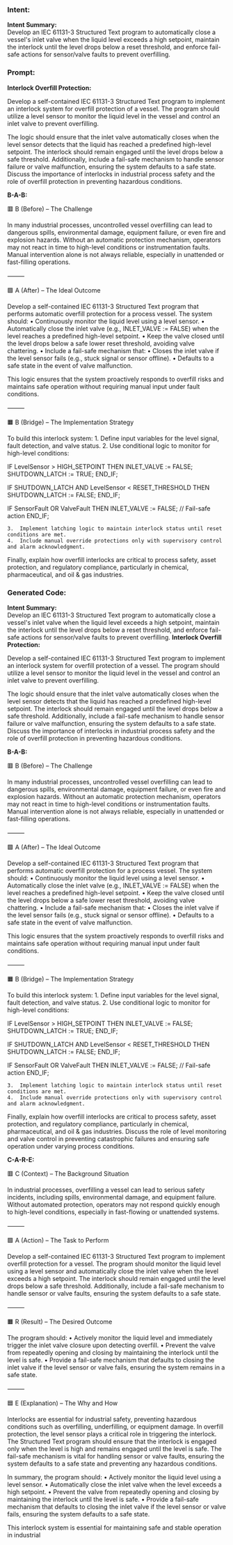 ### Intent:
**Intent Summary:**  
Develop an IEC 61131-3 Structured Text program to automatically close a vessel's inlet valve when the liquid level exceeds a high setpoint, maintain the interlock until the level drops below a reset threshold, and enforce fail-safe actions for sensor/valve faults to prevent overfilling.

### Prompt:
**Interlock Overfill Protection:**

Develop a self-contained IEC 61131-3 Structured Text program to implement an interlock system for overfill protection of a vessel. The program should utilize a level sensor to monitor the liquid level in the vessel and control an inlet valve to prevent overfilling.

The logic should ensure that the inlet valve automatically closes when the level sensor detects that the liquid has reached a predefined high-level setpoint. The interlock should remain engaged until the level drops below a safe threshold. Additionally, include a fail-safe mechanism to handle sensor failure or valve malfunction, ensuring the system defaults to a safe state. Discuss the importance of interlocks in industrial process safety and the role of overfill protection in preventing hazardous conditions.

**B-A-B:**

🟥 B (Before) – The Challenge

In many industrial processes, uncontrolled vessel overfilling can lead to dangerous spills, environmental damage, equipment failure, or even fire and explosion hazards. Without an automatic protection mechanism, operators may not react in time to high-level conditions or instrumentation faults. Manual intervention alone is not always reliable, especially in unattended or fast-filling operations.

⸻

🟩 A (After) – The Ideal Outcome

Develop a self-contained IEC 61131-3 Structured Text program that performs automatic overfill protection for a process vessel. The system should:
	•	Continuously monitor the liquid level using a level sensor.
	•	Automatically close the inlet valve (e.g., INLET_VALVE := FALSE) when the level reaches a predefined high-level setpoint.
	•	Keep the valve closed until the level drops below a safe lower reset threshold, avoiding valve chattering.
	•	Include a fail-safe mechanism that:
	•	Closes the inlet valve if the level sensor fails (e.g., stuck signal or sensor offline).
	•	Defaults to a safe state in the event of valve malfunction.

This logic ensures that the system proactively responds to overfill risks and maintains safe operation without requiring manual input under fault conditions.

⸻

🟧 B (Bridge) – The Implementation Strategy

To build this interlock system:
	1.	Define input variables for the level signal, fault detection, and valve status.
	2.	Use conditional logic to monitor for high-level conditions:

 IF LevelSensor > HIGH_SETPOINT THEN
    INLET_VALVE := FALSE;
    SHUTDOWN_LATCH := TRUE;
END_IF;

IF SHUTDOWN_LATCH AND LevelSensor < RESET_THRESHOLD THEN
    SHUTDOWN_LATCH := FALSE;
END_IF;

IF SensorFault OR ValveFault THEN
    INLET_VALVE := FALSE; // Fail-safe action
END_IF;

	3.	Implement latching logic to maintain interlock status until reset conditions are met.
	4.	Include manual override protections only with supervisory control and alarm acknowledgment.

Finally, explain how overfill interlocks are critical to process safety, asset protection, and regulatory compliance, particularly in chemical, pharmaceutical, and oil & gas industries.

### Generated Code:
**Intent Summary:**  
Develop an IEC 61131-3 Structured Text program to automatically close a vessel's inlet valve when the liquid level exceeds a high setpoint, maintain the interlock until the level drops below a reset threshold, and enforce fail-safe actions for sensor/valve faults to prevent overfilling.
**Interlock Overfill Protection:**

Develop a self-contained IEC 61131-3 Structured Text program to implement an interlock system for overfill protection of a vessel. The program should utilize a level sensor to monitor the liquid level in the vessel and control an inlet valve to prevent overfilling.

The logic should ensure that the inlet valve automatically closes when the level sensor detects that the liquid has reached a predefined high-level setpoint. The interlock should remain engaged until the level drops below a safe threshold. Additionally, include a fail-safe mechanism to handle sensor failure or valve malfunction, ensuring the system defaults to a safe state. Discuss the importance of interlocks in industrial process safety and the role of overfill protection in preventing hazardous conditions.

**B-A-B:**

🟥 B (Before) – The Challenge

In many industrial processes, uncontrolled vessel overfilling can lead to dangerous spills, environmental damage, equipment failure, or even fire and explosion hazards. Without an automatic protection mechanism, operators may not react in time to high-level conditions or instrumentation faults. Manual intervention alone is not always reliable, especially in unattended or fast-filling operations.

⸻

🟩 A (After) – The Ideal Outcome

Develop a self-contained IEC 61131-3 Structured Text program that performs automatic overfill protection for a process vessel. The system should:
	•	Continuously monitor the liquid level using a level sensor.
	•	Automatically close the inlet valve (e.g., INLET_VALVE := FALSE) when the level reaches a predefined high-level setpoint.
	•	Keep the valve closed until the level drops below a safe lower reset threshold, avoiding valve chattering.
	•	Include a fail-safe mechanism that:
	•	Closes the inlet valve if the level sensor fails (e.g., stuck signal or sensor offline).
	•	Defaults to a safe state in the event of valve malfunction.

This logic ensures that the system proactively responds to overfill risks and maintains safe operation without requiring manual input under fault conditions.

⸻

🟧 B (Bridge) – The Implementation Strategy

To build this interlock system:
	1.	Define input variables for the level signal, fault detection, and valve status.
	2.	Use conditional logic to monitor for high-level conditions:

 IF LevelSensor > HIGH_SETPOINT THEN
    INLET_VALVE := FALSE;
    SHUTDOWN_LATCH := TRUE;
END_IF;

IF SHUTDOWN_LATCH AND LevelSensor < RESET_THRESHOLD THEN
    SHUTDOWN_LATCH := FALSE;
END_IF;

IF SensorFault OR ValveFault THEN
    INLET_VALVE := FALSE; // Fail-safe action
END_IF;

	3.	Implement latching logic to maintain interlock status until reset conditions are met.
	4.	Include manual override protections only with supervisory control and alarm acknowledgment.

Finally, explain how overfill interlocks are critical to process safety, asset protection, and regulatory compliance, particularly in chemical, pharmaceutical, and oil & gas industries. Discuss the role of level monitoring and valve control in preventing catastrophic failures and ensuring safe operation under varying process conditions.

**C-A-R-E:**

🟥 C (Context) – The Background Situation

In industrial processes, overfilling a vessel can lead to serious safety incidents, including spills, environmental damage, and equipment failure. Without automated protection, operators may not respond quickly enough to high-level conditions, especially in fast-flowing or unattended systems.

⸻

🟩 A (Action) – The Task to Perform

Develop a self-contained IEC 61131-3 Structured Text program to implement overfill protection for a vessel. The program should monitor the liquid level using a level sensor and automatically close the inlet valve when the level exceeds a high setpoint. The interlock should remain engaged until the level drops below a safe threshold. Additionally, include a fail-safe mechanism to handle sensor or valve faults, ensuring the system defaults to a safe state.

⸻

🟧 R (Result) – The Desired Outcome

The program should:
	•	Actively monitor the liquid level and immediately trigger the inlet valve closure upon detecting overfill.
	•	Prevent the valve from repeatedly opening and closing by maintaining the interlock until the level is safe.
	•	Provide a fail-safe mechanism that defaults to closing the inlet valve if the level sensor or valve fails, ensuring the system remains in a safe state.

⸻

🟦 E (Explanation) – The Why and How

Interlocks are essential for industrial safety, preventing hazardous conditions such as overfilling, underfilling, or equipment damage. In overfill protection, the level sensor plays a critical role in triggering the interlock. The Structured Text program should ensure that the interlock is engaged only when the level is high and remains engaged until the level is safe. The fail-safe mechanism is vital for handling sensor or valve faults, ensuring the system defaults to a safe state and preventing any hazardous conditions.

In summary, the program should:
	•	Actively monitor the liquid level using a level sensor.
	•	Automatically close the inlet valve when the level exceeds a high setpoint.
	•	Prevent the valve from repeatedly opening and closing by maintaining the interlock until the level is safe.
	•	Provide a fail-safe mechanism that defaults to closing the inlet valve if the level sensor or valve fails, ensuring the system defaults to a safe state.

This interlock system is essential for maintaining safe and stable operation in industrial
